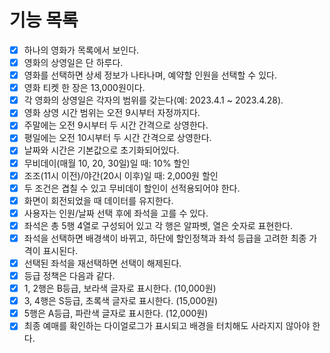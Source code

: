 # 기능 목록

- [x] 하나의 영화가 목록에서 보인다.
- [x] 영화의 상영일은 단 하루다.
- [x] 영화를 선택하면 상세 정보가 나타나며, 예약할 인원을 선택할 수 있다.
- [x] 영화 티켓 한 장은 13,000원이다.
- [x] 각 영화의 상영일은 각자의 범위를 갖는다(예: 2023.4.1 ~ 2023.4.28).
- [x] 영화 상영 시간 범위는 오전 9시부터 자정까지다.
- [x] 주말에는 오전 9시부터 두 시간 간격으로 상영한다.
- [x] 평일에는 오전 10시부터 두 시간 간격으로 상영한다.
- [x] 날짜와 시간은 기본값으로 초기화되어있다.
- [x] 무비데이(매월 10, 20, 30일)일 때: 10% 할인
- [x] 조조(11시 이전)/야간(20시 이후)일 때: 2,000원 할인
- [x] 두 조건은 겹칠 수 있고 무비데이 할인이 선적용되어야 한다.
- [x] 화면이 회전되었을 때 데이터를 유지한다.
- [x] 사용자는 인원/날짜 선택 후에 좌석을 고를 수 있다.
- [x] 좌석은 총 5행 4열로 구성되어 있고 각 행은 알파벳, 열은 숫자로 표현한다.
- [x] 좌석을 선택하면 배경색이 바뀌고, 하단에 할인정책과 좌석 등급을 고려한 최종 가격이 표시된다.
- [x] 선택된 좌석을 재선택하면 선택이 해제된다.
- [x] 등급 정책은 다음과 같다.
- [x] 1, 2행은 B등급, 보라색 글자로 표시한다. (10,000원)
- [x] 3, 4행은 S등급, 초록색 글자로 표시한다. (15,000원)
- [x] 5행은 A등급, 파란색 글자로 표시한다. (12,000원)
- [x] 최종 예매를 확인하는 다이얼로그가 표시되고 배경을 터치해도 사라지지 않아야 한다.